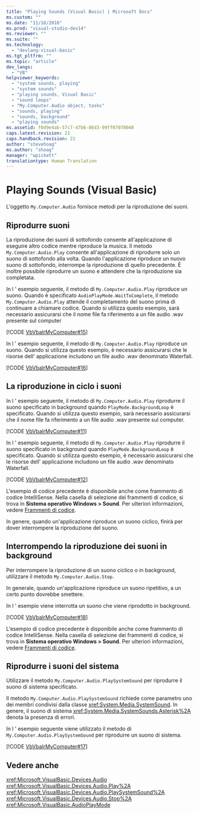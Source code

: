```yaml
---
title: "Playing Sounds (Visual Basic) | Microsoft Docs"
ms.custom: ""
ms.date: "11/16/2016"
ms.prod: "visual-studio-dev14"
ms.reviewer: ""
ms.suite: ""
ms.technology: 
  - "devlang-visual-basic"
ms.tgt_pltfrm: ""
ms.topic: "article"
dev_langs: 
  - "VB"
helpviewer_keywords: 
  - "system sounds, playing"
  - "system sounds"
  - "playing sounds, Visual Basic"
  - "sound loops"
  - "My.Computer.Audio object, tasks"
  - "sounds, playing"
  - "sounds, background"
  - "playing sounds"
ms.assetid: f0d9e4ab-57c7-47b6-86d3-99ff07078040
caps.latest.revision: 21
caps.handback.revision: 21
author: "stevehoag"
ms.author: "shoag"
manager: "wpickett"
translationtype: Human Translation
---
```

# Playing Sounds (Visual Basic)
L'oggetto `My.Computer.Audio` fornisce metodi per la riproduzione dei suoni.  
  
## Riprodurre suoni  
 La riproduzione dei suoni di sottofondo consente all'applicazione di eseguire altro codice mentre riproduce la musica.  Il metodo `My.Computer.Audio.Play` consente all'applicazione di riprodurre solo un suono di sottofondo alla volta. Quando l'applicazione riproduce un nuovo suono di sottofondo, interrompe la riproduzione di quello precedente.  È inoltre possibile riprodurre un suono e attendere che la riproduzione sia completata.  
  
 In l ' esempio seguente, il metodo di `My.Computer.Audio.Play` riproduce un suono.  Quando è specificato `AudioPlayMode.WaitToComplete`, il metodo `My.Computer.Audio.Play` attende il completamento del suono prima di continuare a chiamare codice.  Quando si utilizza questo esempio, sarà necessario assicurarsi che il nome file fa riferimento a un file audio .wav presente sul computer  
  
 [!CODE [VbVbalrMyComputer#15](../CodeSnippet/VS_Snippets_VBCSharp/VbVbalrMyComputer#15)]  
  
 In l ' esempio seguente, il metodo di `My.Computer.Audio.Play` riproduce un suono.  Quando si utilizza questo esempio, è necessario assicurarsi che le risorse dell' applicazione includono un file audio .wav denominato Waterfall.  
  
 [!CODE [VbVbalrMyComputer#16](../CodeSnippet/VS_Snippets_VBCSharp/VbVbalrMyComputer#16)]  
  
## La riproduzione in ciclo i suoni  
 In l ' esempio seguente, il metodo di `My.Computer.Audio.Play` riprodurre il suono specificato in background quando `PlayMode.BackgroundLoop` è specificato.  Quando si utilizza questo esempio, sarà necessario assicurarsi che il nome file fa riferimento a un file audio .wav presente sul computer.  
  
 [!CODE [VbVbalrMyComputer#11](../CodeSnippet/VS_Snippets_VBCSharp/VbVbalrMyComputer#11)]  
  
 In l ' esempio seguente, il metodo di `My.Computer.Audio.Play` riprodurre il suono specificato in background quando `PlayMode.BackgroundLoop` è specificato.  Quando si utilizza questo esempio, è necessario assicurarsi che le risorse dell' applicazione includono un file audio .wav denominato Waterfall.  
  
 [!CODE [VbVbalrMyComputer#12](../CodeSnippet/VS_Snippets_VBCSharp/VbVbalrMyComputer#12)]  
  
 L'esempio di codice precedente è disponibile anche come frammento di codice IntelliSense.  Nella casella di selezione dei frammenti di codice, si trova in **Sistema operativo Windows \> Sound**.  Per ulteriori informazioni, vedere [Frammenti di codice](/visual-studio/ide/code-snippets).  
  
 In genere, quando un'applicazione riproduce un suono ciclico, finirà per dover interrompere la riproduzione del suono.  
  
## Interrompendo la riproduzione dei suoni in background  
 Per interrompere la riproduzione di un suono ciclico o in background, utilizzare il metodo `My.Computer.Audio.Stop`.  
  
 In generale, quando un'applicazione riproduce un suono ripetitivo, a un certo punto dovrebbe smettere.  
  
 In l ' esempio viene interrotta un suono che viene riprodotto in background.  
  
 [!CODE [VbVbalrMyComputer#18](../CodeSnippet/VS_Snippets_VBCSharp/VbVbalrMyComputer#18)]  
  
 L'esempio di codice precedente è disponibile anche come frammento di codice IntelliSense.  Nella casella di selezione dei frammenti di codice, si trova in **Sistema operativo Windows \> Sound**.  Per ulteriori informazioni, vedere [Frammenti di codice](/visual-studio/ide/code-snippets).  
  
## Riprodurre i suoni del sistema  
 Utilizzare il metodo `My.Computer.Audio.PlaySystemSound` per riprodurre il suono di sistema specificato.  
  
 Il metodo `My.Computer.Audio.PlaySystemSound` richiede come parametro uno dei membri condivisi dalla classe <xref:System.Media.SystemSound>.  In genere, il suono di sistema <xref:System.Media.SystemSounds.Asterisk%2A> denota la presenza di errori.  
  
 In l ' esempio seguente viene utilizzato il metodo di `My.Computer.Audio.PlaySystemSound` per riprodurre un suono di sistema.  
  
 [!CODE [VbVbalrMyComputer#17](../CodeSnippet/VS_Snippets_VBCSharp/VbVbalrMyComputer#17)]  
  
## Vedere anche  
 <xref:Microsoft.VisualBasic.Devices.Audio>   
 <xref:Microsoft.VisualBasic.Devices.Audio.Play%2A>   
 <xref:Microsoft.VisualBasic.Devices.Audio.PlaySystemSound%2A>   
 <xref:Microsoft.VisualBasic.Devices.Audio.Stop%2A>   
 <xref:Microsoft.VisualBasic.AudioPlayMode>